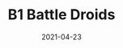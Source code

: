 ---
title: "B1 Battle Droids"
date: "2021-04-23"
cover_img: "/images/star-wars-legion/b1-battle-droids/Cover.webp"
img1: "/images/star-wars-legion/b1-battle-droids/1.webp"
img2: "/images/star-wars-legion/b1-battle-droids/2.webp"
img3: "/images/star-wars-legion/b1-battle-droids/3.webp"
img4: "/images/star-wars-legion/b1-battle-droids/4.webp"
img5: "/images/star-wars-legion/b1-battle-droids/5.webp"
---